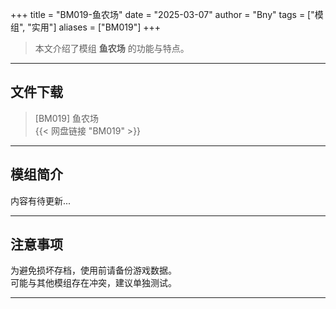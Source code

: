 +++
title = "BM019-鱼农场"
date = "2025-03-07"
author = "Bny"
tags = ["模组", "实用"]
aliases = ["BM019"]
+++

> 本文介绍了模组 **鱼农场** 的功能与特点。

---

## 文件下载

> [BM019] 鱼农场  
{{< 网盘链接 "BM019" >}}  

---

## 模组简介

>  
内容有待更新...  

---

## 注意事项

>  
为避免损坏存档，使用前请备份游戏数据。  
可能与其他模组存在冲突，建议单独测试。  

---

